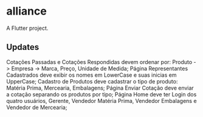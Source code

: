 # alliance

A Flutter project.

## Updates

Cotações Passadas e Cotações Respondidas devem ordenar por: Produto -> Empresa -> Marca, Preço, Unidade de Medida;
Página Representantes Cadastrados deve exibir os nomes em LowerCase e suas inicias em UpperCase;
Cadastro de Produtos deve cadastrar o tipo de produto: Matéria Prima, Mercearia, Embalagens;
Página Enviar Cotação deve enviar a cotação separando os produtos por tipo;
Página Home deve ter Login dos quatro usuários, Gerente, Vendedor Matéria Prima, Vendedor Embalagens e Vendedor de Mercearia;
